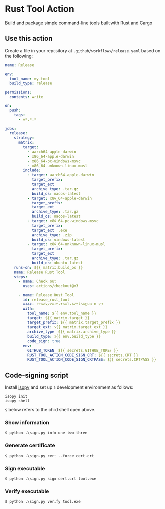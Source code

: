 # Rust Tool Action

Build and package simple command-line tools built with Rust and Cargo

## Use this action

Create a file in your repository at `.github/workflows/release.yaml` based on the following:

```yaml
name: Release

env:
  tool_name: my-tool
  build_type: release

permissions:
  contents: write

on:
  push:
    tags:
      - v*.*.*

jobs:
  release:
    strategy:
      matrix:
        target:
          - aarch64-apple-darwin
          - x86_64-apple-darwin
          - x86_64-pc-windows-msvc
          - x86_64-unknown-linux-musl
        include:
          - target: aarch64-apple-darwin
            target_prefix:
            target_ext:
            archive_type: .tar.gz
            build_os: macos-latest
          - target: x86_64-apple-darwin
            target_prefix:
            target_ext:
            archive_type: .tar.gz
            build_os: macos-latest
          - target: x86_64-pc-windows-msvc
            target_prefix:
            target_ext: .exe
            archive_type: .zip
            build_os: windows-latest
          - target: x86_64-unknown-linux-musl
            target_prefix:
            target_ext:
            archive_type: .tar.gz
            build_os: ubuntu-latest
    runs-on: ${{ matrix.build_os }}
    name: Release Rust Tool
    steps:
      - name: Check out
        uses: actions/checkout@v3

      - name: Release Rust Tool
        id: release_rust_tool
        uses: rcook/rust-tool-action@v0.0.23
        with:
          tool_name: ${{ env.tool_name }}
          target: ${{ matrix.target }}
          target_prefix: ${{ matrix.target_prefix }}
          target_ext: ${{ matrix.target_ext }}
          archive_type: ${{ matrix.archive_type }}
          build_type: ${{ env.build_type }}
          code_sign: true
        env:
          GITHUB_TOKEN: ${{ secrets.GITHUB_TOKEN }}
          RUST_TOOL_ACTION_CODE_SIGN_CRT: ${{ secrets.CRT }}
          RUST_TOOL_ACTION_CODE_SIGN_CRTPASS: ${{ secrets.CRTPASS }}
```

## Code-signing script

Install [isopy][isopy] and set up a development environment as follows:

```pwsh
isopy init
isopy shell
```

`$` below refers to the child shell open above.

### Show information

```pwsh
$ python .\sign.py info one two three
```

### Generate certificate

```pwsh
$ python .\sign.py cert --force cert.crt
```

### Sign executable

```pwsh
$ python .\sign.py sign cert.crt tool.exe
```

### Verify executable

```pwsh
$ python .\sign.py verify tool.exe
```

[isopy]: http://rcook.github.io/isopy
